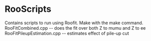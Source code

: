 # RooScripts
Contains scripts to run using Roofit. Make with the make command. 
RooFitCombined.cpp -- does the fit over both Z to mumu and Z to ee
RooFitPileupEstimation.cpp -- estimates effect of pile-up cut
